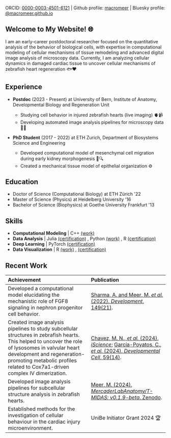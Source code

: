 ORCID: [0000-0003-4501-6121](https://orcid.org/0000-0003-4501-6121) | Github profile: [macromeer](https://github.com/macromeer) | Bluesky profile: [@macromeer.github.io](https://bsky.app/profile/macromeer.github.io) 



## Welcome to My Website! 🌐  

I am an early-career postdoctoral researcher focused on the quantitative analysis of the behavior of biological cells, with expertise in computational modeling of cellular mechanisms of tissue remodeling and advanced digital image analysis of microscopy data. Currently, I am analyzing cellular dynamics in damaged cardiac tissue to uncover cellular mechanisms of zebrafish heart regeneration 🐟❤️ 


## **Experience**
- **Postdoc** (2023 - Present) at University of Bern, Institute of Anatomy, Developmental Biology and Regeneration Unit 
  
    * Studying cell behavior in injured zebrafish hearts (live imaging) 🫀📹
    * Developing automated image analysis pipelines for microscopy data 📸🤖

- **PhD Student** (2017 - 2022) at ETH Zurich, Department of Biosystems Science and Engineering 
  
    * Developed computational model of mesenchymal cell migration during early kidney morphogenesis 🦠🔍 
    * Created a mechanical tissue model of epithelial organization ⚙️

## **Education**

*   Doctor of Science (Computational Biology) at ETH Zürich '22 
*   Master of Science (Physics) at Heidelberg University '16 
*   Bachelor of Science (Biophysics) at Goethe University Frankfurt '13 

## **Skills**

*   **Computational Modeling** | C++ [(work)](https://git.bsse.ethz.ch/iber/Publications/2022_Meer_NPC_Condensation) 
*   **Data Analysis** | Julia [(certification)](https://coursera.org/share/a62d80f195c50fd8d7c7b0ece3bb2279) , Python [(work)](https://github.com/macromeer) , R [(certification)](https://courses.edx.org/certificates/bfb8efbaa75d4de3afa94f8599671b6d) 
*   **Deep Learning** | PyTorch [(certification)](https://github.com/macromeer/macromeer.github.io/blob/main/certificates/Bern_DL_WinterSchool_2024_Certificate_MarcoMeer.pdf)
*   **Data Visualization** | R [(work)](https://github.com/macromeer/scifig_plot_examples_R) , [(certification)](https://courses.edx.org/certificates/f4a5d4042f9c45a4892559d431aa4b2e)

## **Recent Work**

| Achievement                                                                                                                                                                                                                                                           | Publication                                                                                                                                                                                                              |
| :-------------------------------------------------------------------------------------------------------------------------------------------------------------------------------------------------------------------------------------------------------------------- | :-------------------------------------------------------------------------------------------------------------------------------------------------------------------------------------------------------------------------- |
| Developed a computational model elucidating the mechanistic role of FGF8 signaling in nephron progenitor cell behavior.                                                                                                                                                           | [Sharma, A. and Meer, M. *et al.* (2022). *Development*, 149(21)](https://doi.org/10.1242/dev.201012).                                                                                                                                                                         |
| Created image analysis pipelines to study subcellular structures in zebrafish hearts. This helped to uncover the role of lysosomes in valvular heart development and regeneration-promoting metabolic profiles related to Cox7a1-driven complex IV dimerization. | [Chavez, M. N., *et al.* (2024), *iScience*](https://doi.org/10.1016/j.isci.2024.111406); [García-Poyatos, C., *et al.* (2024), *Developmental Cell*, 59(14)](https://doi.org/10.1016/j.devcel.2024.04.012).                                                                                                             |
| Developed image analysis pipelines for subcellular structure analysis in zebrafish hearts.                                                                                                                                                                           | [Meer, M. (2024). *MercaderLabAnatomy/T-MIDAS: v0.1.9-beta*. Zenodo](https://doi.org/10.5281/zenodo.10728503).                                                                                                                                                        |
| Established methods for the investigation of cellular behaviour in the cardiac injury microenvironment.                                                                                                                                                                           | UniBe Initiator Grant 2024 🏆                                                                                                                                                       |
